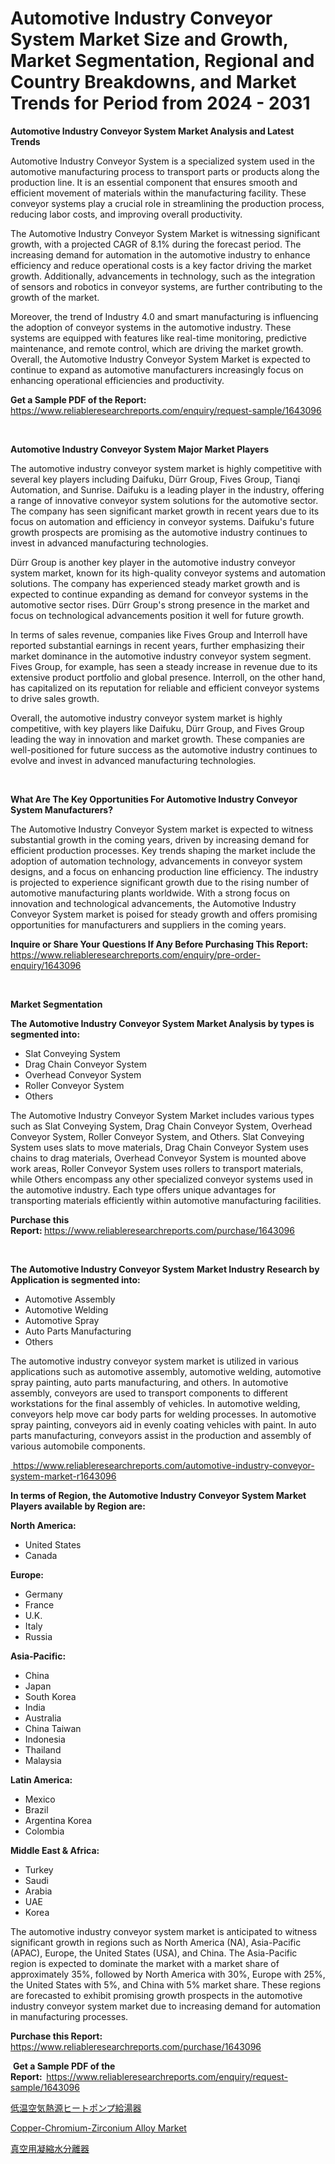 <p><h1>Automotive Industry Conveyor System Market Size and Growth, Market Segmentation, Regional and Country Breakdowns, and Market Trends for Period from 2024 -  2031</h1></p><p><strong>Automotive Industry Conveyor System Market Analysis and Latest Trends</strong></p>
<p><p>Automotive Industry Conveyor System is a specialized system used in the automotive manufacturing process to transport parts or products along the production line. It is an essential component that ensures smooth and efficient movement of materials within the manufacturing facility. These conveyor systems play a crucial role in streamlining the production process, reducing labor costs, and improving overall productivity.</p><p>The Automotive Industry Conveyor System Market is witnessing significant growth, with a projected CAGR of 8.1% during the forecast period. The increasing demand for automation in the automotive industry to enhance efficiency and reduce operational costs is a key factor driving the market growth. Additionally, advancements in technology, such as the integration of sensors and robotics in conveyor systems, are further contributing to the growth of the market.</p><p>Moreover, the trend of Industry 4.0 and smart manufacturing is influencing the adoption of conveyor systems in the automotive industry. These systems are equipped with features like real-time monitoring, predictive maintenance, and remote control, which are driving the market growth. Overall, the Automotive Industry Conveyor System Market is expected to continue to expand as automotive manufacturers increasingly focus on enhancing operational efficiencies and productivity.</p></p>
<p><strong>Get a Sample PDF of the Report:&nbsp;</strong> <a href="https://www.reliableresearchreports.com/enquiry/request-sample/1643096">https://www.reliableresearchreports.com/enquiry/request-sample/1643096</a></p>
<p>&nbsp;</p>
<p><strong>Automotive Industry Conveyor System Major Market Players</strong></p>
<p><p>The automotive industry conveyor system market is highly competitive with several key players including Daifuku, Dürr Group, Fives Group, Tianqi Automation, and Sunrise. Daifuku is a leading player in the industry, offering a range of innovative conveyor system solutions for the automotive sector. The company has seen significant market growth in recent years due to its focus on automation and efficiency in conveyor systems. Daifuku's future growth prospects are promising as the automotive industry continues to invest in advanced manufacturing technologies.</p><p>Dürr Group is another key player in the automotive industry conveyor system market, known for its high-quality conveyor systems and automation solutions. The company has experienced steady market growth and is expected to continue expanding as demand for conveyor systems in the automotive sector rises. Dürr Group's strong presence in the market and focus on technological advancements position it well for future growth.</p><p>In terms of sales revenue, companies like Fives Group and Interroll have reported substantial earnings in recent years, further emphasizing their market dominance in the automotive industry conveyor system segment. Fives Group, for example, has seen a steady increase in revenue due to its extensive product portfolio and global presence. Interroll, on the other hand, has capitalized on its reputation for reliable and efficient conveyor systems to drive sales growth.</p><p>Overall, the automotive industry conveyor system market is highly competitive, with key players like Daifuku, Dürr Group, and Fives Group leading the way in innovation and market growth. These companies are well-positioned for future success as the automotive industry continues to evolve and invest in advanced manufacturing technologies.</p></p>
<p>&nbsp;</p>
<p><strong>What Are The Key Opportunities For Automotive Industry Conveyor System Manufacturers?</strong></p>
<p><p>The Automotive Industry Conveyor System market is expected to witness substantial growth in the coming years, driven by increasing demand for efficient production processes. Key trends shaping the market include the adoption of automation technology, advancements in conveyor system designs, and a focus on enhancing production line efficiency. The industry is projected to experience significant growth due to the rising number of automotive manufacturing plants worldwide. With a strong focus on innovation and technological advancements, the Automotive Industry Conveyor System market is poised for steady growth and offers promising opportunities for manufacturers and suppliers in the coming years.</p></p>
<p><strong>Inquire or Share Your Questions If Any Before Purchasing This Report:</strong> <a href="https://www.reliableresearchreports.com/enquiry/pre-order-enquiry/1643096">https://www.reliableresearchreports.com/enquiry/pre-order-enquiry/1643096</a></p>
<p>&nbsp;</p>
<p><strong>Market Segmentation</strong></p>
<p><strong>The Automotive Industry Conveyor System Market Analysis by types is segmented into:</strong></p>
<p><ul><li>Slat Conveying System</li><li>Drag Chain Conveyor System</li><li>Overhead Conveyor System</li><li>Roller Conveyor System</li><li>Others</li></ul></p>
<p><p>The Automotive Industry Conveyor System Market includes various types such as Slat Conveying System, Drag Chain Conveyor System, Overhead Conveyor System, Roller Conveyor System, and Others. Slat Conveying System uses slats to move materials, Drag Chain Conveyor System uses chains to drag materials, Overhead Conveyor System is mounted above work areas, Roller Conveyor System uses rollers to transport materials, while Others encompass any other specialized conveyor systems used in the automotive industry. Each type offers unique advantages for transporting materials efficiently within automotive manufacturing facilities.</p></p>
<p><strong>Purchase this Report:&nbsp;</strong><a href="https://www.reliableresearchreports.com/purchase/1643096">https://www.reliableresearchreports.com/purchase/1643096</a></p>
<p>&nbsp;</p>
<p><strong>The Automotive Industry Conveyor System Market Industry Research by Application is segmented into:</strong></p>
<p><ul><li>Automotive Assembly</li><li>Automotive Welding</li><li>Automotive Spray</li><li>Auto Parts Manufacturing</li><li>Others</li></ul></p>
<p><p>The automotive industry conveyor system market is utilized in various applications such as automotive assembly, automotive welding, automotive spray painting, auto parts manufacturing, and others. In automotive assembly, conveyors are used to transport components to different workstations for the final assembly of vehicles. In automotive welding, conveyors help move car body parts for welding processes. In automotive spray painting, conveyors aid in evenly coating vehicles with paint. In auto parts manufacturing, conveyors assist in the production and assembly of various automobile components.</p></p>
<p><a href="https://www.reliableresearchreports.com/automotive-industry-conveyor-system-market-r1643096">&nbsp;https://www.reliableresearchreports.com/automotive-industry-conveyor-system-market-r1643096</a></p>
<p><strong>In terms of Region, the Automotive Industry Conveyor System Market Players available by Region are:</strong></p>
<p>
    <p> <strong> North America: </strong>
        <ul>
            <li>United States</li>
            <li>Canada</li>
        </ul>
        </p> 
    <p> <strong> Europe: </strong>
        <ul>
            <li>Germany</li>
            <li>France</li>
            <li>U.K.</li>
            <li>Italy</li>
            <li>Russia</li>
        </ul>
        </p> 
    <p> <strong> Asia-Pacific: </strong>
        <ul>
            <li>China</li>
            <li>Japan</li>
            <li>South Korea</li>
            <li>India</li>
            <li>Australia</li>
            <li>China Taiwan</li>
            <li>Indonesia</li>
            <li>Thailand</li>
            <li>Malaysia</li>
        </ul>
        </p> 
    <p> <strong> Latin America: </strong>
        <ul>
            <li>Mexico</li>
            <li>Brazil</li>
            <li>Argentina Korea</li>
            <li>Colombia</li>
        </ul>
        </p> 
    <p> <strong> Middle East & Africa: </strong>
        <ul>
            <li>Turkey</li>
            <li>Saudi</li>
            <li>Arabia</li>
            <li>UAE</li>
            <li>Korea</li>
        </ul>
    </p>
    </p>
<p><p>The automotive industry conveyor system market is anticipated to witness significant growth in regions such as North America (NA), Asia-Pacific (APAC), Europe, the United States (USA), and China. The Asia-Pacific region is expected to dominate the market with a market share of approximately 35%, followed by North America with 30%, Europe with 25%, the United States with 5%, and China with 5% market share. These regions are forecasted to exhibit promising growth prospects in the automotive industry conveyor system market due to increasing demand for automation in manufacturing processes.</p></p>
<p><strong>Purchase this Report: </strong><a href="https://www.reliableresearchreports.com/purchase/1643096">https://www.reliableresearchreports.com/purchase/1643096</a></p>
<p>&nbsp;<strong>Get a Sample PDF of the Report:&nbsp;&nbsp;</strong><a href="https://www.reliableresearchreports.com/enquiry/request-sample/1643096">https://www.reliableresearchreports.com/enquiry/request-sample/1643096</a></p>
<p><strong></strong></p>
<p><p><a href="https://github.com/oqoeusbvpadwjs08/Market-Research-Report-List-2/blob/main/7288631114043.md">低温空気熱源ヒートポンプ給湯器</a></p><p><a href="https://github.com/jsmusil/Market-Research-Report-List-3/blob/main/copper-chromium-zirconium-alloy-market.md">Copper-Chromium-Zirconium Alloy Market</a></p><p><a href="https://github.com/AaronVargas43/Market-Research-Report-List-2/blob/main/1294974114044.md">真空用凝縮水分離器</a></p></p>